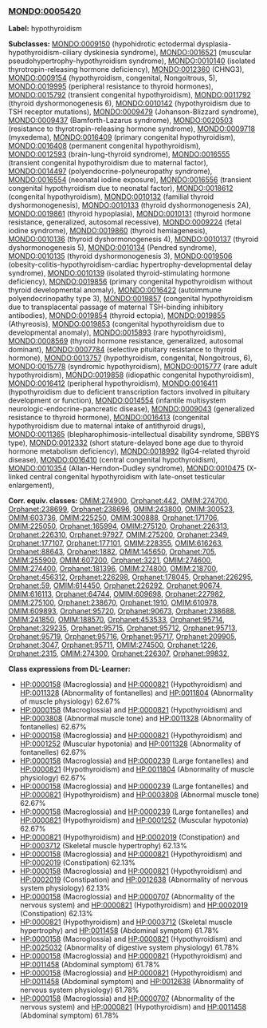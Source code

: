 
### [MONDO:0005420](http://purl.obolibrary.org/obo/MONDO_0005420)
**Label:** hypothyroidism

**Subclasses:** [MONDO:0009150](http://purl.obolibrary.org/obo/MONDO_0009150) (hypohidrotic ectodermal dysplasia-hypothyroidism-ciliary dyskinesia syndrome), [MONDO:0016521](http://purl.obolibrary.org/obo/MONDO_0016521) (muscular pseudohypertrophy-hypothyroidism syndrome), [MONDO:0010140](http://purl.obolibrary.org/obo/MONDO_0010140) (isolated thyrotropin-releasing hormone deficiency), [MONDO:0012360](http://purl.obolibrary.org/obo/MONDO_0012360) (CHNG3), [MONDO:0009154](http://purl.obolibrary.org/obo/MONDO_0009154) (hypothyroidism, congenital, Nongoitrous, 5), [MONDO:0019995](http://purl.obolibrary.org/obo/MONDO_0019995) (peripheral resistance to thyroid hormones), [MONDO:0015792](http://purl.obolibrary.org/obo/MONDO_0015792) (transient congenital hypothyroidism), [MONDO:0011792](http://purl.obolibrary.org/obo/MONDO_0011792) (thyroid dyshormonogenesis 6), [MONDO:0010142](http://purl.obolibrary.org/obo/MONDO_0010142) (hypothyroidism due to TSH receptor mutations), [MONDO:0009479](http://purl.obolibrary.org/obo/MONDO_0009479) (Johanson-Blizzard syndrome), [MONDO:0009437](http://purl.obolibrary.org/obo/MONDO_0009437) (Bamforth-Lazarus syndrome), [MONDO:0020503](http://purl.obolibrary.org/obo/MONDO_0020503) (resistance to thyrotropin-releasing hormone syndrome), [MONDO:0009718](http://purl.obolibrary.org/obo/MONDO_0009718) (myxedema), [MONDO:0016409](http://purl.obolibrary.org/obo/MONDO_0016409) (primary congenital hypothyroidism), [MONDO:0016408](http://purl.obolibrary.org/obo/MONDO_0016408) (permanent congenital hypothyroidism), [MONDO:0012593](http://purl.obolibrary.org/obo/MONDO_0012593) (brain-lung-thyroid syndrome), [MONDO:0016555](http://purl.obolibrary.org/obo/MONDO_0016555) (transient congenital hypothyroidism due to maternal factor), [MONDO:0014497](http://purl.obolibrary.org/obo/MONDO_0014497) (polyendocrine-polyneuropathy syndrome), [MONDO:0016554](http://purl.obolibrary.org/obo/MONDO_0016554) (neonatal iodine exposure), [MONDO:0016556](http://purl.obolibrary.org/obo/MONDO_0016556) (transient congenital hypothyroidism due to neonatal factor), [MONDO:0018612](http://purl.obolibrary.org/obo/MONDO_0018612) (congenital hypothyroidism), [MONDO:0010132](http://purl.obolibrary.org/obo/MONDO_0010132) (familial thyroid dyshormonogenesis), [MONDO:0010133](http://purl.obolibrary.org/obo/MONDO_0010133) (thyroid dyshormonogenesis 2A), [MONDO:0019861](http://purl.obolibrary.org/obo/MONDO_0019861) (thyroid hypoplasia), [MONDO:0010131](http://purl.obolibrary.org/obo/MONDO_0010131) (thyroid hormone resistance, generalized, autosomal recessive), [MONDO:0009224](http://purl.obolibrary.org/obo/MONDO_0009224) (fetal iodine syndrome), [MONDO:0019860](http://purl.obolibrary.org/obo/MONDO_0019860) (thyroid hemiagenesis), [MONDO:0010136](http://purl.obolibrary.org/obo/MONDO_0010136) (thyroid dyshormonogenesis 4), [MONDO:0010137](http://purl.obolibrary.org/obo/MONDO_0010137) (thyroid dyshormonogenesis 5), [MONDO:0010134](http://purl.obolibrary.org/obo/MONDO_0010134) (Pendred syndrome), [MONDO:0010135](http://purl.obolibrary.org/obo/MONDO_0010135) (thyroid dyshormonogenesis 3), [MONDO:0019506](http://purl.obolibrary.org/obo/MONDO_0019506) (obesity-colitis-hypothyroidism-cardiac hypertrophy-developmental delay syndrome), [MONDO:0010139](http://purl.obolibrary.org/obo/MONDO_0010139) (isolated thyroid-stimulating hormone deficiency), [MONDO:0019856](http://purl.obolibrary.org/obo/MONDO_0019856) (primary congenital hypothyroidism without thyroid developmental anomaly), [MONDO:0016422](http://purl.obolibrary.org/obo/MONDO_0016422) (autoimmune polyendocrinopathy type 3), [MONDO:0019857](http://purl.obolibrary.org/obo/MONDO_0019857) (congenital hypothyroidism due to transplacental passage of maternal TSH-binding inhibitory antibodies), [MONDO:0019854](http://purl.obolibrary.org/obo/MONDO_0019854) (thyroid ectopia), [MONDO:0019855](http://purl.obolibrary.org/obo/MONDO_0019855) (Athyreosis), [MONDO:0019853](http://purl.obolibrary.org/obo/MONDO_0019853) (congenital hypothyroidism due to developmental anomaly), [MONDO:0015893](http://purl.obolibrary.org/obo/MONDO_0015893) (rare hypothyroidism), [MONDO:0008569](http://purl.obolibrary.org/obo/MONDO_0008569) (thyroid hormone resistance, generalized, autosomal dominant), [MONDO:0007784](http://purl.obolibrary.org/obo/MONDO_0007784) (selective pituitary resistance to thyroid hormone), [MONDO:0013757](http://purl.obolibrary.org/obo/MONDO_0013757) (hypothyroidism, congenital, Nongoitrous, 6), [MONDO:0015778](http://purl.obolibrary.org/obo/MONDO_0015778) (syndromic hypothyroidism), [MONDO:0015777](http://purl.obolibrary.org/obo/MONDO_0015777) (rare adult hypothyroidism), [MONDO:0019858](http://purl.obolibrary.org/obo/MONDO_0019858) (idiopathic congenital hypothyroidism), [MONDO:0016412](http://purl.obolibrary.org/obo/MONDO_0016412) (peripheral hypothyroidism), [MONDO:0016411](http://purl.obolibrary.org/obo/MONDO_0016411) (hypothyroidism due to deficient transcription factors involved in pituitary development or function), [MONDO:0014554](http://purl.obolibrary.org/obo/MONDO_0014554) (infantile multisystem neurologic-endocrine-pancreatic disease), [MONDO:0009043](http://purl.obolibrary.org/obo/MONDO_0009043) (generalized resistance to thyroid hormone), [MONDO:0016413](http://purl.obolibrary.org/obo/MONDO_0016413) (congenital hypothyroidism due to maternal intake of antithyroid drugs), [MONDO:0011365](http://purl.obolibrary.org/obo/MONDO_0011365) (blepharophimosis-intellectual disability syndrome, SBBYS type), [MONDO:0012332](http://purl.obolibrary.org/obo/MONDO_0012332) (short stature-delayed bone age due to thyroid hormone metabolism deficiency), [MONDO:0018992](http://purl.obolibrary.org/obo/MONDO_0018992) (IgG4-related thyroid disease), [MONDO:0016410](http://purl.obolibrary.org/obo/MONDO_0016410) (central congenital hypothyroidism), [MONDO:0010354](http://purl.obolibrary.org/obo/MONDO_0010354) (Allan-Herndon-Dudley syndrome), [MONDO:0010475](http://purl.obolibrary.org/obo/MONDO_0010475) (X-linked central congenital hypothyroidism with late-onset testicular enlargement), 

**Corr. equiv. classes:** [OMIM:274900](http://purl.obolibrary.org/obo/OMIM_274900), [Orphanet:442](http://www.orpha.net/ORDO/Orphanet_442), [OMIM:274700](http://purl.obolibrary.org/obo/OMIM_274700), [Orphanet:238699](http://www.orpha.net/ORDO/Orphanet_238699), [Orphanet:238696](http://www.orpha.net/ORDO/Orphanet_238696), [OMIM:243800](http://purl.obolibrary.org/obo/OMIM_243800), [OMIM:300523](http://purl.obolibrary.org/obo/OMIM_300523), [OMIM:603736](http://purl.obolibrary.org/obo/OMIM_603736), [OMIM:225250](http://purl.obolibrary.org/obo/OMIM_225250), [OMIM:300888](http://purl.obolibrary.org/obo/OMIM_300888), [Orphanet:171706](http://www.orpha.net/ORDO/Orphanet_171706), [OMIM:225050](http://purl.obolibrary.org/obo/OMIM_225050), [Orphanet:165994](http://www.orpha.net/ORDO/Orphanet_165994), [OMIM:275120](http://purl.obolibrary.org/obo/OMIM_275120), [Orphanet:226313](http://www.orpha.net/ORDO/Orphanet_226313), [Orphanet:226310](http://www.orpha.net/ORDO/Orphanet_226310), [Orphanet:97927](http://www.orpha.net/ORDO/Orphanet_97927), [OMIM:275200](http://purl.obolibrary.org/obo/OMIM_275200), [Orphanet:2349](http://www.orpha.net/ORDO/Orphanet_2349), [Orphanet:177107](http://www.orpha.net/ORDO/Orphanet_177107), [Orphanet:177101](http://www.orpha.net/ORDO/Orphanet_177101), [OMIM:228355](http://purl.obolibrary.org/obo/OMIM_228355), [OMIM:616263](http://purl.obolibrary.org/obo/OMIM_616263), [Orphanet:88643](http://www.orpha.net/ORDO/Orphanet_88643), [Orphanet:1882](http://www.orpha.net/ORDO/Orphanet_1882), [OMIM:145650](http://purl.obolibrary.org/obo/OMIM_145650), [Orphanet:705](http://www.orpha.net/ORDO/Orphanet_705), [OMIM:255900](http://purl.obolibrary.org/obo/OMIM_255900), [OMIM:607200](http://purl.obolibrary.org/obo/OMIM_607200), [Orphanet:3221](http://www.orpha.net/ORDO/Orphanet_3221), [OMIM:274600](http://purl.obolibrary.org/obo/OMIM_274600), [OMIM:274400](http://purl.obolibrary.org/obo/OMIM_274400), [Orphanet:181396](http://www.orpha.net/ORDO/Orphanet_181396), [OMIM:274800](http://purl.obolibrary.org/obo/OMIM_274800), [OMIM:218700](http://purl.obolibrary.org/obo/OMIM_218700), [Orphanet:456312](http://www.orpha.net/ORDO/Orphanet_456312), [Orphanet:226298](http://www.orpha.net/ORDO/Orphanet_226298), [Orphanet:178045](http://www.orpha.net/ORDO/Orphanet_178045), [Orphanet:226295](http://www.orpha.net/ORDO/Orphanet_226295), [Orphanet:59](http://www.orpha.net/ORDO/Orphanet_59), [OMIM:614450](http://purl.obolibrary.org/obo/OMIM_614450), [Orphanet:226292](http://www.orpha.net/ORDO/Orphanet_226292), [Orphanet:90674](http://www.orpha.net/ORDO/Orphanet_90674), [OMIM:616113](http://purl.obolibrary.org/obo/OMIM_616113), [Orphanet:64744](http://www.orpha.net/ORDO/Orphanet_64744), [OMIM:609698](http://purl.obolibrary.org/obo/OMIM_609698), [Orphanet:227982](http://www.orpha.net/ORDO/Orphanet_227982), [OMIM:275100](http://purl.obolibrary.org/obo/OMIM_275100), [Orphanet:238670](http://www.orpha.net/ORDO/Orphanet_238670), [Orphanet:1910](http://www.orpha.net/ORDO/Orphanet_1910), [OMIM:610978](http://purl.obolibrary.org/obo/OMIM_610978), [OMIM:609893](http://purl.obolibrary.org/obo/OMIM_609893), [Orphanet:95720](http://www.orpha.net/ORDO/Orphanet_95720), [Orphanet:90673](http://www.orpha.net/ORDO/Orphanet_90673), [Orphanet:238688](http://www.orpha.net/ORDO/Orphanet_238688), [OMIM:241850](http://purl.obolibrary.org/obo/OMIM_241850), [OMIM:188570](http://purl.obolibrary.org/obo/OMIM_188570), [Orphanet:453533](http://www.orpha.net/ORDO/Orphanet_453533), [Orphanet:95714](http://www.orpha.net/ORDO/Orphanet_95714), [Orphanet:329235](http://www.orpha.net/ORDO/Orphanet_329235), [Orphanet:95715](http://www.orpha.net/ORDO/Orphanet_95715), [Orphanet:95712](http://www.orpha.net/ORDO/Orphanet_95712), [Orphanet:95713](http://www.orpha.net/ORDO/Orphanet_95713), [Orphanet:95719](http://www.orpha.net/ORDO/Orphanet_95719), [Orphanet:95716](http://www.orpha.net/ORDO/Orphanet_95716), [Orphanet:95717](http://www.orpha.net/ORDO/Orphanet_95717), [Orphanet:209905](http://www.orpha.net/ORDO/Orphanet_209905), [Orphanet:3047](http://www.orpha.net/ORDO/Orphanet_3047), [Orphanet:95711](http://www.orpha.net/ORDO/Orphanet_95711), [OMIM:274500](http://purl.obolibrary.org/obo/OMIM_274500), [Orphanet:1226](http://www.orpha.net/ORDO/Orphanet_1226), [Orphanet:2315](http://www.orpha.net/ORDO/Orphanet_2315), [OMIM:274300](http://purl.obolibrary.org/obo/OMIM_274300), [Orphanet:226307](http://www.orpha.net/ORDO/Orphanet_226307), [Orphanet:99832](http://www.orpha.net/ORDO/Orphanet_99832), 

**Class expressions from DL-Learner:**

- [HP:0000158](http://purl.obolibrary.org/obo/HP_0000158) (Macroglossia) and [HP:0000821](http://purl.obolibrary.org/obo/HP_0000821) (Hypothyroidism) and [HP:0011328](http://purl.obolibrary.org/obo/HP_0011328) (Abnormality of fontanelles) and [HP:0011804](http://purl.obolibrary.org/obo/HP_0011804) (Abnormality of muscle physiology) 62.67%
- [HP:0000158](http://purl.obolibrary.org/obo/HP_0000158) (Macroglossia) and [HP:0000821](http://purl.obolibrary.org/obo/HP_0000821) (Hypothyroidism) and [HP:0003808](http://purl.obolibrary.org/obo/HP_0003808) (Abnormal muscle tone) and [HP:0011328](http://purl.obolibrary.org/obo/HP_0011328) (Abnormality of fontanelles) 62.67%
- [HP:0000158](http://purl.obolibrary.org/obo/HP_0000158) (Macroglossia) and [HP:0000821](http://purl.obolibrary.org/obo/HP_0000821) (Hypothyroidism) and [HP:0001252](http://purl.obolibrary.org/obo/HP_0001252) (Muscular hypotonia) and [HP:0011328](http://purl.obolibrary.org/obo/HP_0011328) (Abnormality of fontanelles) 62.67%
- [HP:0000158](http://purl.obolibrary.org/obo/HP_0000158) (Macroglossia) and [HP:0000239](http://purl.obolibrary.org/obo/HP_0000239) (Large fontanelles) and [HP:0000821](http://purl.obolibrary.org/obo/HP_0000821) (Hypothyroidism) and [HP:0011804](http://purl.obolibrary.org/obo/HP_0011804) (Abnormality of muscle physiology) 62.67%
- [HP:0000158](http://purl.obolibrary.org/obo/HP_0000158) (Macroglossia) and [HP:0000239](http://purl.obolibrary.org/obo/HP_0000239) (Large fontanelles) and [HP:0000821](http://purl.obolibrary.org/obo/HP_0000821) (Hypothyroidism) and [HP:0003808](http://purl.obolibrary.org/obo/HP_0003808) (Abnormal muscle tone) 62.67%
- [HP:0000158](http://purl.obolibrary.org/obo/HP_0000158) (Macroglossia) and [HP:0000239](http://purl.obolibrary.org/obo/HP_0000239) (Large fontanelles) and [HP:0000821](http://purl.obolibrary.org/obo/HP_0000821) (Hypothyroidism) and [HP:0001252](http://purl.obolibrary.org/obo/HP_0001252) (Muscular hypotonia) 62.67%
- [HP:0000821](http://purl.obolibrary.org/obo/HP_0000821) (Hypothyroidism) and [HP:0002019](http://purl.obolibrary.org/obo/HP_0002019) (Constipation) and [HP:0003712](http://purl.obolibrary.org/obo/HP_0003712) (Skeletal muscle hypertrophy) 62.13%
- [HP:0000158](http://purl.obolibrary.org/obo/HP_0000158) (Macroglossia) and [HP:0000821](http://purl.obolibrary.org/obo/HP_0000821) (Hypothyroidism) and [HP:0002019](http://purl.obolibrary.org/obo/HP_0002019) (Constipation) 62.13%
- [HP:0000158](http://purl.obolibrary.org/obo/HP_0000158) (Macroglossia) and [HP:0000821](http://purl.obolibrary.org/obo/HP_0000821) (Hypothyroidism) and [HP:0002019](http://purl.obolibrary.org/obo/HP_0002019) (Constipation) and [HP:0012638](http://purl.obolibrary.org/obo/HP_0012638) (Abnormality of nervous system physiology) 62.13%
- [HP:0000158](http://purl.obolibrary.org/obo/HP_0000158) (Macroglossia) and [HP:0000707](http://purl.obolibrary.org/obo/HP_0000707) (Abnormality of the nervous system) and [HP:0000821](http://purl.obolibrary.org/obo/HP_0000821) (Hypothyroidism) and [HP:0002019](http://purl.obolibrary.org/obo/HP_0002019) (Constipation) 62.13%
- [HP:0000821](http://purl.obolibrary.org/obo/HP_0000821) (Hypothyroidism) and [HP:0003712](http://purl.obolibrary.org/obo/HP_0003712) (Skeletal muscle hypertrophy) and [HP:0011458](http://purl.obolibrary.org/obo/HP_0011458) (Abdominal symptom) 61.78%
- [HP:0000158](http://purl.obolibrary.org/obo/HP_0000158) (Macroglossia) and [HP:0000821](http://purl.obolibrary.org/obo/HP_0000821) (Hypothyroidism) and [HP:0025032](http://purl.obolibrary.org/obo/HP_0025032) (Abnormality of digestive system physiology) 61.78%
- [HP:0000158](http://purl.obolibrary.org/obo/HP_0000158) (Macroglossia) and [HP:0000821](http://purl.obolibrary.org/obo/HP_0000821) (Hypothyroidism) and [HP:0011458](http://purl.obolibrary.org/obo/HP_0011458) (Abdominal symptom) 61.78%
- [HP:0000158](http://purl.obolibrary.org/obo/HP_0000158) (Macroglossia) and [HP:0000821](http://purl.obolibrary.org/obo/HP_0000821) (Hypothyroidism) and [HP:0011458](http://purl.obolibrary.org/obo/HP_0011458) (Abdominal symptom) and [HP:0012638](http://purl.obolibrary.org/obo/HP_0012638) (Abnormality of nervous system physiology) 61.78%
- [HP:0000158](http://purl.obolibrary.org/obo/HP_0000158) (Macroglossia) and [HP:0000707](http://purl.obolibrary.org/obo/HP_0000707) (Abnormality of the nervous system) and [HP:0000821](http://purl.obolibrary.org/obo/HP_0000821) (Hypothyroidism) and [HP:0011458](http://purl.obolibrary.org/obo/HP_0011458) (Abdominal symptom) 61.78%


